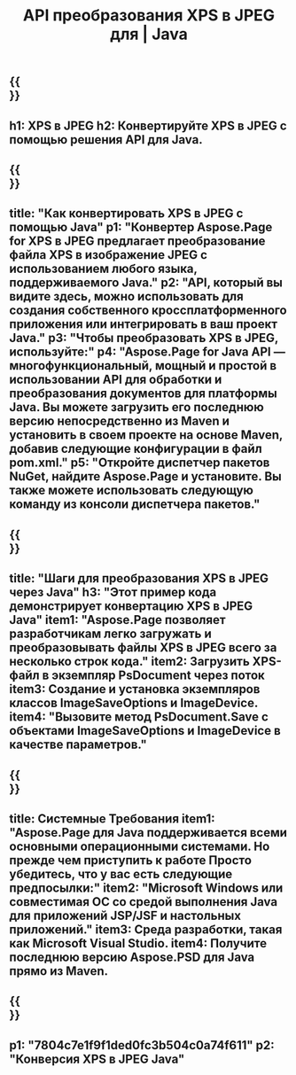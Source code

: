 ﻿---
translation: true
template: /_templates/_conversion-child-java.md
title: API преобразования XPS в JPEG для | Java
url: /java/conversion/xps-to-jpeg/
description: Пример кода преобразования Java для формата XPS в файл JPEG. Используйте этот пример кода для преобразования XPS в JPEG в любом веб-приложении или приложении для рабочего стола на основе Java.
informat: XPS
outformat: JPEG
otherformats: EPS PS
---

{{<section banner>}}
---
h1: XPS в JPEG
h2: Конвертируйте XPS в JPEG с помощью решения API для Java.
---

{{<section overview>}}
---
title: "Как конвертировать XPS в JPEG с помощью Java"
p1: "Конвертер Aspose.Page for XPS в JPEG предлагает преобразование файла XPS в изображение JPEG с использованием любого языка, поддерживаемого Java."
p2: "API, который вы видите здесь, можно использовать для создания собственного кроссплатформенного приложения или интегрировать в ваш проект Java."
p3: "Чтобы преобразовать XPS в JPEG, используйте:"
p4: "Aspose.Page for Java API — многофункциональный, мощный и простой в использовании API для обработки и преобразования документов для платформы Java. Вы можете загрузить его последнюю версию непосредственно из Maven и установить в своем проекте на основе Maven, добавив следующие конфигурации в файл pom.xml."
p5: "Откройте диспетчер пакетов NuGet, найдите Aspose.Page и установите. Вы также можете использовать следующую команду из консоли диспетчера пакетов."
---

{{<section feature1>}}
---
title: "Шаги для преобразования XPS в JPEG через Java"
h3: "Этот пример кода демонстрирует конвертацию XPS в JPEG Java"
item1: "Aspose.Page позволяет разработчикам легко загружать и преобразовывать файлы XPS в JPEG всего за несколько строк кода."
item2: Загрузить XPS-файл в экземпляр PsDocument через поток
item3: Создание и установка экземпляров классов ImageSaveOptions и ImageDevice.
item4: "Вызовите метод PsDocument.Save с объектами ImageSaveOptions и ImageDevice в качестве параметров."
---

{{<section feature2>}}
---
title: Системные Требования
item1: "Aspose.Page для Java поддерживается всеми основными операционными системами. Но прежде чем приступить к работе Просто убедитесь, что у вас есть следующие предпосылки:"
item2: "Microsoft Windows или совместимая ОС со средой выполнения Java для приложений JSP/JSF и настольных приложений."
item3: Среда разработки, такая как Microsoft Visual Studio.
item4: Получите последнюю версию Aspose.PSD для Java прямо из Maven.
---

{{<section gist>}}
---
p1: "7804c7e1f9f1ded0fc3b504c0a74f611"
p2: "Конверсия XPS в JPEG Java"
---
